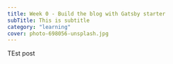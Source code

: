 ```yaml
---
title: Week 0 - Build the blog with Gatsby starter
subTitle: This is subtitle
category: "learning"
cover: photo-698056-unsplash.jpg
---
```


TEst post

